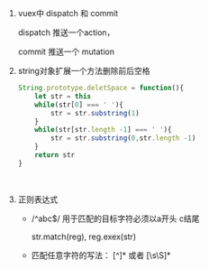 1. vuex中 dispatch  和 commit

   dispatch 推送一个action，

    commit 推送一个 mutation

2. string对象扩展一个方法删除前后空格

   ~~~javascript
   String.prototype.deletSpace = function(){
       let str = this
       while(str[0] === ' '){
           str = str.substring(1)
       }
       while(str[str.length -1] === ' '){
           str = str.substring(0,str.length -1)
       }
       return str
   }
   ~~~

   ​

3. 正则表达式

   - /^abc$/  用于匹配的目标字符必须以a开头  c结尾   

     str.match(reg),   reg.exex(str)

   - 匹配任意字符的写法： [^]*  或者 [\s\S]*

